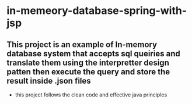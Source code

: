 # in-memeory-database-spring-with-jsp
##  This project is an example of In-memory database system that accepts sql queiries and translate them using the interpretter design patten then execute the query and store the result inside .json files 

* this project follows the clean code and effective java principles 
